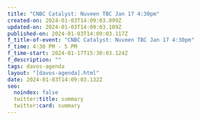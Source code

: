 ```yaml
---
title: "CNBC Catalyst: Nuveen TBC Jan 17 4:30pm"
created-on: 2024-01-03T14:09:03.099Z
updated-on: 2024-01-03T14:09:03.109Z
published-on: 2024-01-03T14:09:03.117Z
f_title-of-event: "CNBC Catalyst: Nuveen TBC Jan 17 4:30pm"
f_time: 4:30 PM - 5 PM
f_time-start: 2024-01-17T15:30:03.124Z
f_description: ""
tags: davos-agenda
layout: "[davos-agenda].html"
date: 2024-01-03T14:09:03.132Z
seo:
  noindex: false
  twitter:title: summary
  twitter:card: summary
---
```

